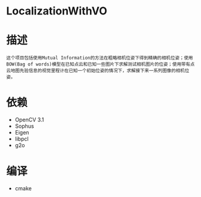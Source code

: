 # LocalizationWithVO

# 描述
    这个项目包括使用Mutual Information的方法在粗略相机位姿下得到精确的相机位姿；使用BOW(Bag of words)模型在已知点云和已知一些图片下求解测试相机图片的位姿；使用带有点云地图先验信息的视觉里程计在已知一个初始位姿的情况下，求解接下来一系列图像的相机位姿。


# 依赖
+ OpenCV 3.1
+ Sophus
+ Eigen
+ libpcl
+ g2o

# 编译
+ cmake

